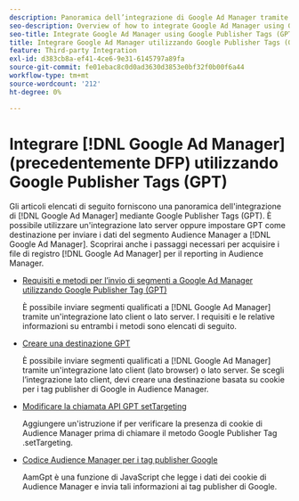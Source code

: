 ```yaml
---
description: Panoramica dell’integrazione di Google Ad Manager tramite Google Publisher Tags (GPT).
seo-description: Overview of how to integrate Google Ad Manager using Google Publisher Tags (GPT) in Adobe Audience Manager (AAM).
seo-title: Integrate Google Ad Manager using Google Publisher Tags (GPT)in Adobe Audience Manager (AAM)
title: Integrare Google Ad Manager utilizzando Google Publisher Tags (GPT)
feature: Third-party Integration
exl-id: d383cb8a-ef41-4ce6-9e31-6145797a89fa
source-git-commit: fe01ebac8c0d0ad3630d3853e0bf32f0b00f6a44
workflow-type: tm+mt
source-wordcount: '212'
ht-degree: 0%

---
```


# Integrare [!DNL Google Ad Manager] (precedentemente DFP) utilizzando Google Publisher Tags (GPT)

Gli articoli elencati di seguito forniscono una panoramica dell&#39;integrazione di [!DNL Google Ad Manager] mediante Google Publisher Tags (GPT). È possibile utilizzare un&#39;integrazione lato server oppure impostare GPT come destinazione per inviare i dati del segmento Audience Manager a [!DNL Google Ad Manager]. Scoprirai anche i passaggi necessari per acquisire i file di registro [!DNL Google Ad Manager] per il reporting in Audience Manager.

* [Requisiti e metodi per l’invio di segmenti a Google Ad Manager utilizzando Google Publisher Tag (GPT)](/help/using/integration/gpt-aam-destination/gpt-aam-requirements.md)

  È possibile inviare segmenti qualificati a [!DNL Google Ad Manager] tramite un&#39;integrazione lato client o lato server. I requisiti e le relative informazioni su entrambi i metodi sono elencati di seguito.

* [Creare una destinazione GPT](/help/using/integration/gpt-aam-destination/gpt-aam-create-destination.md)

  È possibile inviare segmenti qualificati a [!DNL Google Ad Manager] tramite un&#39;integrazione lato client (lato browser) o lato server. Se scegli l’integrazione lato client, devi creare una destinazione basata su cookie per i tag publisher di Google in Audience Manager.

* [Modificare la chiamata API GPT setTargeting](/help/using/integration/gpt-aam-destination/gpt-aam-modify-api.md)

  Aggiungere un&#39;istruzione if per verificare la presenza di cookie di Audience Manager prima di chiamare il metodo Google Publisher Tag .setTargeting.

* [Codice Audience Manager per i tag publisher Google](/help/using/integration/gpt-aam-destination/gpt-aam-aamgpt-code.md)

  AamGpt è una funzione di JavaScript che legge i dati dei cookie di Audience Manager e invia tali informazioni ai tag publisher di Google.
